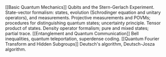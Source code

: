 [[Basic Quantum Mechanics]] Qubits and the Stern-Gerlach Experiment. State-vector formalism: states, evolution (Schrodinger equation and unitary operators), and measurements. Projective measurements and POVMs; procedures for distinguishing quantum states; uncertainty principle. Tensor product of states.  Density operator formalism; pure and mixed states; partial trace.
[[Entanglement and Quantum Communication]] Bell inequalities, quantum teleportation, superdense coding. 
[[Quantum Fourier Transform and Hidden Subgroups]] Deutsch's algorithm, Deutsch-Josza algorithm.
